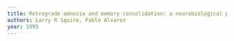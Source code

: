 ```yaml
---
title: Retrograde amnesia and memory consolidation: a neurobiological perspective
authors: Larry R Squire, Pablo Alvarez
year: 1995
---
```


